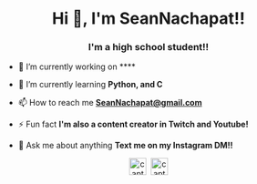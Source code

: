 <link rel="stylesheet" href="devicon.min.css">

<h1 align="center">Hi 👋, I'm SeanNachapat!!</h1>
<h3 align="center">I'm a high school student!!</h3>

- 🔭 I’m currently working on ****

- 🌱 I’m currently learning **Python, and C**

- 📫 How to reach me **SeanNachapat@gmail.com**

- ⚡ Fun fact **I'm also a content creator in Twitch and Youtube!**

- 💬 Ask me about anything **Text me on my Instagram DM!!**

<p align="center">
<a href="https://twitter.com/captainistz" target="blank"><img align="center" src="https://cdn.jsdelivr.net/npm/simple-icons@3.0.1/icons/twitter.svg" alt="captainistz" height="30" width="30" /></a>&nbsp
<a href="https://instagram.com/captainistz" target="blank"><img align="center" src="https://cdn.jsdelivr.net/npm/simple-icons@3.0.1/icons/instagram.svg" alt="captainistz" height="30" width="30" /></a>
</p>

<!--
**SeanNachapat/SeanNachapat** is a ✨ _special_ ✨ repository because its `README.md` (this file) appears on your GitHub profile.

Here are some ideas to get you started:

- 🔭 I’m currently working on ...
- 🌱 I’m currently learning ...
- 👯 I’m looking to collaborate on ...
- 🤔 I’m looking for help with ...
- 💬 Ask me about ...
- 📫 How to reach me: ...
- 😄 Pronouns: ...
- ⚡ Fun fact: ...
-->
